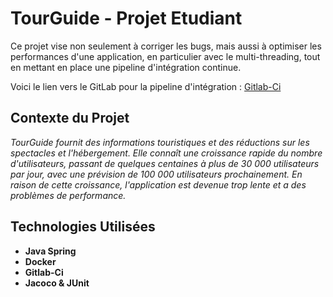 # TourGuide - Projet Etudiant

Ce projet vise non seulement à corriger les bugs, mais aussi à optimiser les performances d'une application, 
en particulier avec le multi-threading, tout en mettant en place une pipeline d'intégration continue.

Voici le lien vers le GitLab pour la pipeline d'intégration : 
[Gitlab-Ci](https://gitlab.com/projet7842505/p8)

## Contexte du Projet 

*TourGuide fournit des informations touristiques et des réductions sur les spectacles et l'hébergement. 
Elle connaît une croissance rapide du nombre d'utilisateurs, passant de quelques centaines à plus de 30 000 utilisateurs par jour, avec une prévision de 100 000 utilisateurs prochainement. En raison de cette croissance, l'application est devenue trop lente et a des problèmes de performance.*

## Technologies Utilisées

- **Java Spring**
- **Docker**
- **Gitlab-Ci**
- **Jacoco & JUnit**

